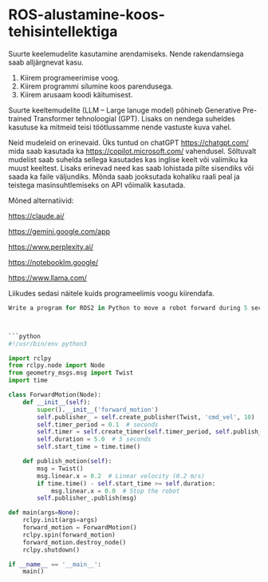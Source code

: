# ROS-alustamine-koos-tehisintellektiga

Suurte keelemudelite kasutamine arendamiseks. Nende rakendamsiega saab alljärgnevat kasu.
1. Kiirem programeerimise voog.
2. Kiirem programmi silumine koos parendusega.
3. Kiirem arusaam koodi käitumisest.

Suurte keeltemudelite (LLM – Large lanuge model) põhineb Generative Pre-trained Transformer tehnoloogial (GPT). Lisaks on nendega suheldes kasutuse ka mitmeid teisi töötlussamme nende vastuste kuva vahel.

 Neid mudeleid on erinevaid. Üks tuntud on chatGPT https://chatgpt.com/ mida saab kasutada ka https://copilot.microsoft.com/ vahendusel. Sõltuvalt mudelist saab suhelda sellega kasutades kas inglise keelt või valimiku ka muust keeltest. Lisaks erinevad need kas saab lohistada pilte sisendiks või saada ka faile väljundiks. Mõnda saab jooksutada kohaliku raali peal ja teistega masinsuhtlemiseks on API võimalik kasutada.

Mõned alternatiivid:

https://claude.ai/

https://gemini.google.com/app

https://www.perplexity.ai/

https://notebooklm.google/

https://www.llama.com/


Liikudes sedasi näitele kuids programeelimis voogu kiirendafa.
```python
Write a program for ROS2 in Python to move a robot forward during 5 seconds and then stop.



```python
#!/usr/bin/env python3

import rclpy
from rclpy.node import Node
from geometry_msgs.msg import Twist
import time

class ForwardMotion(Node):
    def __init__(self):
        super().__init__('forward_motion')
        self.publisher_ = self.create_publisher(Twist, 'cmd_vel', 10)
        self.timer_period = 0.1  # seconds
        self.timer = self.create_timer(self.timer_period, self.publish_motion)
        self.duration = 5.0  # 5 seconds
        self.start_time = time.time()

    def publish_motion(self):
        msg = Twist()
        msg.linear.x = 0.2  # Linear velocity (0.2 m/s)
        if time.time() - self.start_time >= self.duration:
            msg.linear.x = 0.0  # Stop the robot
        self.publisher_.publish(msg)

def main(args=None):
    rclpy.init(args=args)
    forward_motion = ForwardMotion()
    rclpy.spin(forward_motion)
    forward_motion.destroy_node()
    rclpy.shutdown()

if __name__ == '__main__':
    main()
